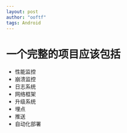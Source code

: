 ```yaml
---
layout: post
author: "ooftf"
tags: Android
---
```


# 一个完整的项目应该包括
* 性能监控
* 崩溃监控
* 日志系统
* 网络框架
* 升级系统
* 埋点
* 推送
* 自动化部署
